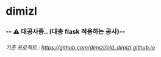 # dimizl
### -- ⚠️ 대공사중.. (대충 flask 적용하는 공사)-- 

###### 기존 프로젝트 : https://github.com/dimizl/old_dimizl.github.io
